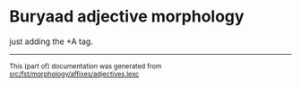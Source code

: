 
# Buryaad adjective morphology

just adding the +A tag.

* * *

<small>This (part of) documentation was generated from [src/fst/morphology/affixes/adjectives.lexc](https://github.com/giellalt/lang-bxr/blob/main/src/fst/morphology/affixes/adjectives.lexc)</small>
